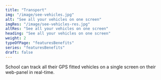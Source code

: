 ```yaml
---
title: "Transport"
img: "/image/see-vehicles.jpg"
alt: "See all your vehicles on one screen"
imgRes: "/image/see-vehicles-res.jpg"
altRes: "See all your vehicles on one screen"
heading: "See all your vehicles on one screen"
weight: 2
typeOfPage: "featuresBenefits"
series: "featuresBenefits"
draft: false
---
```


School can track all their GPS fitted vehicles on a single screen on their web-panel in real-time.
 